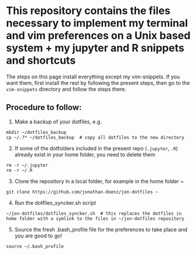# This repository contains the files necessary to implement my terminal and vim preferences on a Unix based system + my jupyter and R snippets and shortcuts

The steps on this page install everything except my vim-snippets. If you want them, first install the rest by following the present steps, then go to the `vim-snippets` directory and follow the steps there.

## Procedure to follow:
1) Make a backup of your dotfiles, e.g.
```
mkdir ~/dotfiles_backup
cp ~/.?* ~/dotfiles_backup 	# copy all dotfiles to the new directory
```

2) If some of the dotfolders included in the present repo (`.jupyter`, `.R`) already exist in your home folder, you need to delete them
```
rm -r ~/.jupyter
rm -r ~/.R
```

3) Clone the repository in a local folder, for example in the home folder ~
```
git clone https://github.com/jonathan-doenz/jon-dotfiles ~
```

4) Run the dotfiles_syncker.sh script
```
~/jon-dotfiles/dotfiles_syncker.sh 	# this replaces the dotfiles in home folder with a symlink to the files in ~/jon-dotfiles repository
```

5) Source the fresh .bash_profile file for the preferences to take place and you are good to go!
```
source ~/.bash_profile
```
